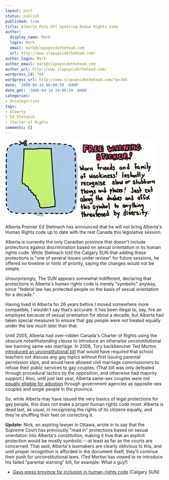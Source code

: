 ```yaml
---
layout: post
status: publish
published: true
title: Alberta Puts Off Updating Human Rights Code
author:
  display_name: Mark
  login: Mark
  email: mark@slapupsidethehead.com
  url: http://www.slapupsidethehead.com/
author_login: Mark
author_email: mark@slapupsidethehead.com
author_url: http://www.slapupsidethehead.com/
wordpress_id: 764
wordpress_url: http://www.slapupsidethehead.com/?p=764
date: '2008-04-14 06:00:59 -0400'
date_gmt: '2008-04-14 10:00:59 -0400'
categories:
- Uncategorized
tags:
- Alberta
- Ed Stelmach
- Charter of Rights
comments: []
---
```

![Free Warning Sticker](/wp-content/media/2008/04/free-warning-sticker.jpg "Print it out; don\'t cut your fancy, flat-panel monitor!")

Alberta Premier Ed Stelmach has announced that he will not bring Alberta's Human Rights code up to date with the rest Canada this legislative session.

Alberta is currently the only Canadian province that doesn't include protections against discrimination based on sexual orientation in its human rights code. While Stelmach told the Calgary SUN that adding these protections is "one of several issues under review" for future sessions, he offered no timeline or hints of priority, saying the changes would not be simple.

Unsurprisingly, The SUN appears somewhat indifferent, declaring that protections in Alberta's human rights code is merely "symbolic" anyway, since "federal law has protected people on the basis of sexual orientation for a decade."

Having lived in Alberta for 26 years before I moved somewhere more compatible, I wouldn't say that's accurate. It has been illegal to, say, fire an employee because of sexual orientation for about a decade, but Alberta had taken special measures to ensure that gay people were _not_ treated equally under the law much later than that.

Until 2005, Alberta had over-ridden Canada's Charter of Rights using the obscure _notwithstanding clause_ to introduce an otherwise unconstitutional law banning same-sex marriage. In 2006, Tory backbencher Ted Morton [introduced an unconstitutional bill](http://www.slapupsidethehead.com/2006/08/bill-208-is-back/ "Constitutions aren't that important there, mind you") that would have required that school teachers not discuss any gay topics without first issuing parental permission slips, and would have allowed civil marriage commissioners to refuse their public services to gay couples. (That bill was only defeated through procedural tactics by the opposition, and otherwise had majority support.) Also, until just last year, Alberta same-sex couples were not [equally eligible for adoption](http://www.slapupsidethehead.com/2007/02/gay-couple-adopt/ "Because children need both a mother and a father---unless the adoptive parent is single, then it's OK.") through government agencies as opposite-sex couples and single people in the province.

So, while Alberta may have issued the very basics of legal protections for gay people, this does not make a proper human rights code moot. Alberta is dead last, as usual, in recognising the rights of its citizens equally, and they're shuffling their feet on correcting it.

**Update:** Nick, an aspiring lawyer in Ottawa, wrote in to say that the Supreme Court has previously "read in" protections based on sexual orientation into Alberta's constitution, making it true that an explicit protection would be mostly symbolic---at least as far as the courts are concerned. That said, Alberta's lawmakers are clearly oblivious to this, and until proper recognition is afforded in the document itself, they'll continue their push for unconstitutional laws. (Ted Morton has vowed to re-introduce his failed "parental warning" bill, for example. What a guy!)

- [Gays press province for inclusion in human-rights code](http://calsun.canoe.ca/News/Alberta/2008/04/11/5255941-sun.html) [Calgary SUN]
